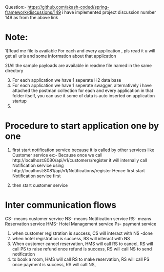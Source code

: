 Question:- https://github.com/akash-coded/spring-framework/discussions/149
i have implemented project discussion number 149 as from the above link


Note:
======================
1)Read me file is available For each and every application ,  pls read it u will get all urls 	 and some information about that application

2)All the sample payloads are available in readme file named  in the same directory 


3) For each  application we have 1 seperate H2 data base
4) For each  application we have 1 seperate swagger, alternatively i have attached the
   postman collection for each and every application in that folder itself, you can use it 
   some of data is auto inserted on application startup
5) 


Procedure to start application one by one
====================================================
1) first start notification service because it is called by other services like Customer service
ex:-  Because once we call http://localhost:8080/api/v1/customers/register it will internally call Notification service using 
 http://localhost:8081/api/v1/Notifications/register
 Hence first start Notification service first

2) then start customer service 



Inter communication flows
===========================
CS- means customer service 
NS- means Notification service
RS- means Reservation service
HMS- Hotel Management service
Ps- payment service


1) when customer registration is success, CS will interact with NS  -done
2) when hotel registration is success, RS will interact with NS
3) When customer cancel reservation, HMS will call RS to cancel,  RS will call PS to raise refund
once refund is success, RS will call NS to send notification
4) to book a room, HMS will call RS to make reservation, 
RS will call PS once payment is success, RS will call NS,





